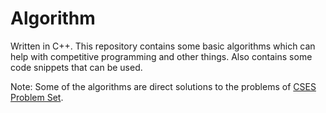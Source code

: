 # Algorithm

Written in C++. This repository contains some basic algorithms which can help with competitive programming and other things. Also contains some code snippets that can be used.

Note: Some of the algorithms are direct solutions to the problems of [CSES Problem Set](https://cses.fi/problemset/).


